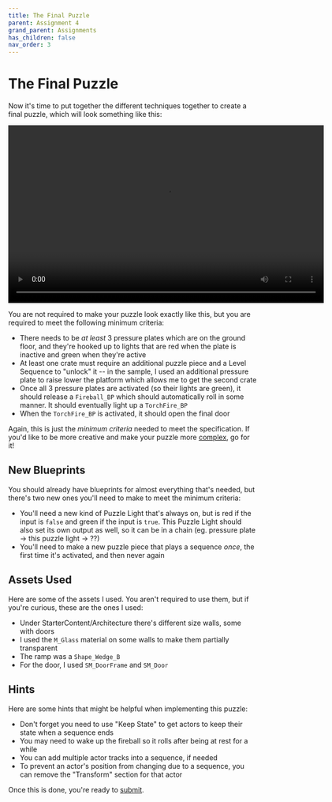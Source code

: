 ```yaml
---
title: The Final Puzzle
parent: Assignment 4
grand_parent: Assignments
has_children: false
nav_order: 3
---
```


# The Final Puzzle

Now it's time to put together the different techniques together to create a final puzzle, which will look something like this:

<video style="display:block; margin: 0 auto;" width="640" height="360" controls>
  <source src="assets/FinalPuzzle.mp4" type="video/mp4">
</video>

You are not required to make your puzzle look exactly like this, but you are required to meet the following minimum criteria:

- There needs to be *at least* 3 pressure plates which are on the ground floor, and they're hooked up to lights that are red when the plate is inactive and green when they're active
- At least one crate must require an additional puzzle piece and a Level Sequence to "unlock" it -- in the sample, I used an additional pressure plate to raise lower the platform which allows me to get the second crate
- Once all 3 pressure plates are activated (so their lights are green), it should release a `Fireball_BP` which should automatically roll in some manner. It should eventually light up a `TorchFire_BP`
- When the `TorchFire_BP` is activated, it should open the final door

Again, this is just the *minimum criteria* needed to meet the specification. If you'd like to be more creative and make your puzzle more [complex](https://en.wikipedia.org/wiki/Rube_Goldberg_machine), go for it!

## New Blueprints

You should already have blueprints for almost everything that's needed, but there's two new ones you'll need to make to meet the minimum criteria:

- You'll need a new kind of Puzzle Light that's always on, but is red if the input is `false` and green if the input is `true`. This Puzzle Light should also set its own output as well, so it can be in a chain (eg. pressure plate -> this puzzle light -> ??)
- You'll need to make a new puzzle piece that plays a sequence *once*, the first time it's activated, and then never again

## Assets Used

Here are some of the assets I used. You aren't required to use them, but if you're curious, these are the ones I used:

- Under StarterContent/Architecture there's different size walls, some with doors
- I used the `M_Glass` material on some walls to make them partially transparent
- The ramp was a `Shape_Wedge_B`
- For the door, I used `SM_DoorFrame` and `SM_Door`

## Hints

Here are some hints that might be helpful when implementing this puzzle:

- Don't forget you need to use "Keep State" to get actors to keep their state when a sequence ends
- You may need to wake up the fireball so it rolls after being at rest for a while
- You can add multiple actor tracks into a sequence, if needed
- To prevent an actor's position from changing due to a sequence, you can remove the "Transform" section for that actor

Once this is done, you're ready to [submit](04-04.html).

